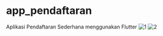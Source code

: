 # app_pendaftaran
Aplikasi Pendaftaran Sederhana menggunakan Flutter
![1](https://user-images.githubusercontent.com/26849052/84494257-61604f00-acd3-11ea-92e1-8782dd5d2305.JPG)
![2](https://user-images.githubusercontent.com/26849052/84494269-63c2a900-acd3-11ea-8f7a-960b630e50e5.JPG)
